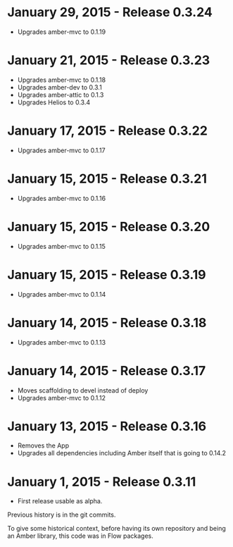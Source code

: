 January 29, 2015 - Release 0.3.24
===================================

* Upgrades amber-mvc to 0.1.19


January 21, 2015 - Release 0.3.23
===================================

* Upgrades amber-mvc to 0.1.18
* Upgrades amber-dev to 0.3.1
* Upgrades amber-attic to 0.1.3
* Upgrades Helios to 0.3.4

January 17, 2015 - Release 0.3.22
===================================

* Upgrades amber-mvc to 0.1.17

January 15, 2015 - Release 0.3.21
===================================

* Upgrades amber-mvc to 0.1.16

January 15, 2015 - Release 0.3.20
===================================

* Upgrades amber-mvc to 0.1.15


January 15, 2015 - Release 0.3.19
===================================

* Upgrades amber-mvc to 0.1.14


January 14, 2015 - Release 0.3.18
===================================

* Upgrades amber-mvc to 0.1.13

January 14, 2015 - Release 0.3.17
===================================

* Moves scaffolding to devel instead of deploy
* Upgrades amber-mvc to 0.1.12

January 13, 2015 - Release 0.3.16
===================================

* Removes the App
* Upgrades all dependencies including Amber itself that is going to 0.14.2

January 1, 2015 - Release 0.3.11
===================================

* First release usable as alpha.

Previous history is in the git commits.

To give some historical context, before having its own repository and being an Amber library, this code was in Flow packages.